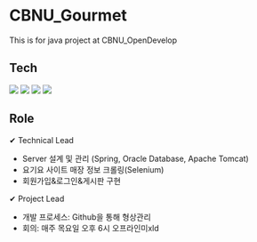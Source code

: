 # CBNU_Gourmet
This is for java project at CBNU_OpenDevelop

## Tech
<img src="https://img.shields.io/badge/Spring-6DB33F?style=flat&logo=Spring&logoColor=white"/></a>
<img src="https://img.shields.io/badge/Oracle-F80000?style=flat&logo=Oracle&logoColor=white"/></a>
<img src="https://img.shields.io/badge/Javascript-F7DF1E?style=flat&logo=Javascript&logoColor=white"/></a>
<img src="https://img.shields.io/badge/Selenium-43B02A?style=flat&logo=Selenium&logoColor=white"/>

## Role
✔ Technical Lead
 - Server 설계 및 관리 (Spring, Oracle Database, 
 Apache Tomcat)
 - 요기요 사이트 매장 정보 크롤링(Selenium)
 - 회원가입&로그인&게시판 구현

✔ Project Lead
 - 개발 프로세스: Github을 통해 형상관리
 - 회의: 매주 목요일 오후 6시 오프라인미xld
